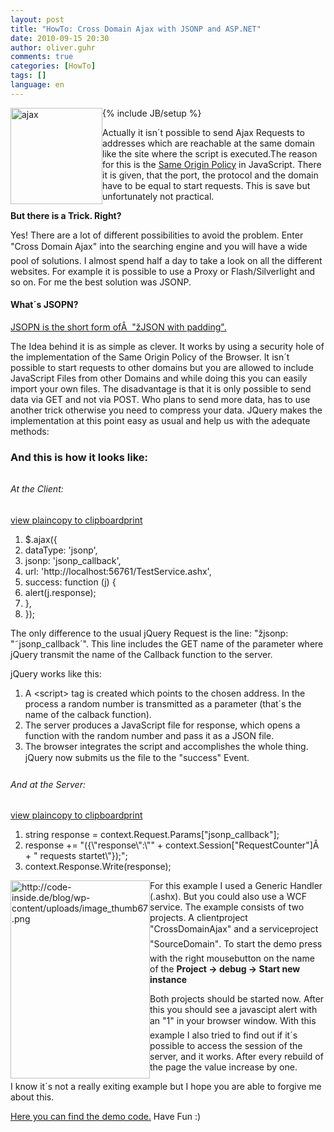```yaml
---
layout: post
title: "HowTo: Cross Domain Ajax with JSONP and ASP.NET"
date: 2010-09-15 20:30
author: oliver.guhr
comments: true
categories: [HowTo]
tags: []
language: en
---
```

{% include JB/setup %}
<a href="http://code-inside.de/blog/wp-content/uploads/image_thumb66.png"><img style="border-right-width: 0px; display: inline; border-top-width: 0px; border-bottom-width: 0px; margin-left: 0px; border-left-width: 0px; margin-right: 0px" title="ajax" src="http://code-inside.de/blog/wp-content/uploads/image_thumb66.png" border="0" alt="ajax" hspace="12" width="147" height="154" align="left" /></a>

Actually it isn´t possible to send Ajax Requests to addresses which are reachable at the same domain like the site where the script is executed.The reason for this is the <a href="http://de.wikipedia.org/wiki/Same_Origin_Policy" target="_blank">Same Origin Policy</a> in JavaScript. There it is given, that the port, the protocol and the domain have to be equal to start requests. This is save but unfortunately not practical.

<!--more-->

<strong>But there is a Trick. Right?</strong>

Yes! There are a lot of different possibilities to avoid the problem. Enter "Cross Domain Ajax" into the searching engine and you will have a wide pool of solutions. I almost spend half a day to take a look on all the different websites. For example it is possible to use a Proxy or Flash/Silverlight and so on. For me the best solution was JSONP.
<h4></h4>
<h4><strong>What´s JSOPN? </strong></h4>
<p align="left"><a href="http://en.wikipedia.org/wiki/JSON#JSONP" target="_blank">JSOPN is the short form ofÂ  "žJSON with padding".</a></p>

The Idea behind it is as simple as clever. It works by using a security hole of the implementation of the Same Origin Policy of the Browser. It isn´t possible to start requests to other domains but you are allowed to include JavaScript Files from other Domains and while doing this you can easily import your own files. The disadvantage is that it is only possible to send data via GET and not via POST. Who plans to send more data, has to use another trick otherwise you need to compress your data. JQuery makes the implementation at this point easy as usual and help us with the adequate methods:
<h3>And this is how it looks like:</h3>
<h6></h6>
<h6><em>At the Client:</em></h6>
<div id="scid:812469c5-0cb0-4c63-8c15-c81123a09de7:c9755566-ec79-4566-a686-fcbaca4a0466" class="wlWriterSmartContent" style="padding-bottom: 0px; margin: 0px; padding-left: 0px; padding-right: 0px; display: inline; float: none; padding-top: 0px">
<div class="dp-highlighter">
<div class="bar">
<div class="tools"><a onclick="dp.sh.Toolbar.Command('ViewSource',this);return false;" href="about:blank#">view plain</a><a onclick="dp.sh.Toolbar.Command('CopyToClipboard',this);return false;" href="about:blank#">copy to clipboard</a><a onclick="dp.sh.Toolbar.Command('PrintSource',this);return false;" href="about:blank#">print</a></div>
</div>
<ol class="dp-c">
	<li class="alt"><span><span>$.ajax({ </span></span></li>
	<li><span> dataType: </span><span class="string">'jsonp'</span><span>, </span></li>
	<li class="alt"><span> jsonp: </span><span class="string">'jsonp_callback'</span><span>, </span></li>
	<li><span> url: </span><span class="string">'http://localhost:56761/TestService.ashx'</span><span>, </span></li>
	<li class="alt"><span> success: </span><span class="keyword">function</span><span> (j) { </span></li>
	<li><span> alert(j.response); </span></li>
	<li class="alt"><span> }, </span></li>
	<li><span> }); </span></li>
</ol>
</div>
<pre class="js" style="display: none">      $.ajax({
                dataType: 'jsonp',
                jsonp: 'jsonp_callback',
                url: 'http://localhost:56761/TestService.ashx',
                success: function (j) {
                    alert(j.response);
                },
            });</pre>
</div>
The only difference to the usual jQuery Request is the line: "žjsonp: "˜jsonp_callback´". This line includes the GET name of the parameter where jQuery transmit the name of the Callback function to the server.

jQuery works like this:
<ol>
	<li>A &lt;script&gt; tag is created which points to the chosen address. In the process a random number is transmitted as a parameter (that´s the name of the calback function).</li>
	<li>The server produces a JavaScript file for response, which opens a function with the random number and pass it as a JSON file.</li>
	<li>The browser integrates the script and accomplishes the whole thing. jQuery now submits us the file to the "success" Event.</li>
</ol>
<h6><em>And at the Server:</em></h6>
<div id="scid:812469c5-0cb0-4c63-8c15-c81123a09de7:35344d39-ea21-4560-8561-838b22133041" class="wlWriterSmartContent" style="padding-bottom: 0px; margin: 0px; padding-left: 0px; padding-right: 0px; display: inline; float: none; padding-top: 0px">
<div class="dp-highlighter">
<div class="bar">
<div class="tools"><a onclick="dp.sh.Toolbar.Command('ViewSource',this);return false;" href="about:blank#">view plain</a><a onclick="dp.sh.Toolbar.Command('CopyToClipboard',this);return false;" href="about:blank#">copy to clipboard</a><a onclick="dp.sh.Toolbar.Command('PrintSource',this);return false;" href="about:blank#">print</a></div>
</div>
<ol class="dp-c">
	<li class="alt"><span><span class="keyword">string</span><span> response = context.Request.Params[</span><span class="string">"jsonp_callback"</span><span>]; </span></span></li>
	<li><span> response += </span><span class="string">"({\"response\":\""</span><span> + context.Session[</span><span class="string">"RequestCounter"</span><span>]Â  + </span><span class="string">" requests startet\"});"</span><span>; </span></li>
	<li class="alt"><span>context.Response.Write(response); </span></li>
</ol>
</div>
<pre class="c#" style="display: none">string response = context.Request.Params["jsonp_callback"];
       response += "({\"response\":\"" + context.Session["RequestCounter"]  + " requests startet\"});";
context.Response.Write(response);</pre>
</div>
<a href="http://code-inside.de/blog/wp-content/uploads/image_thumb67.png"><img style="border-right-width: 0px; display: inline; border-top-width: 0px; border-bottom-width: 0px; margin-left: 0px; border-left-width: 0px; margin-right: 0px" title="clip_image002" src="file:///Z:/Users/Oliver%20Guhr/AppData/Local/Temp/WindowsLiveWriter783867672/supfiles2E0B85/clip_image002_thumb2.jpg" border="0" alt="http://code-inside.de/blog/wp-content/uploads/image_thumb67.png" hspace="12" width="223" height="317" align="left" /></a>

For this example I used a Generic Handler (.ashx). But you could also use a WCF service. The example consists of two projects. A clientproject "CrossDomainAjax" and a serviceproject "SourceDomain". To start the demo press with the right mousebutton on the name of the <strong>Project -&gt; debug -&gt; Start new instance</strong>

Both projects should be started now. After this you should see a javascipt alert with an "1" in your browser window. With this example I also tried to find out if it´s possible to access the session of the server, and it works. After every rebuild of the page the value increase by one.

I know it´s not a really exiting example but I hope you are able to forgive me about this.

<a href="http://code-inside.de/files/democode/crossdomainajax/CrossDomainAjax.zip" target="_blank">Here you can find the demo code.</a> Have Fun :)
